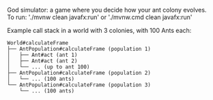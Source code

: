God simulator: a game where you decide how your ant colony evolves.
<br>
To run: './mvnw clean javafx:run' or './mvnw.cmd clean javafx:run'


Example call stack in a world with 3 colonies, with 100 Ants each:
```
World#calculateFrame
├── AntPopulation#calculateFrame (population 1)
│   ├── Ant#act (ant 1)
│   ├── Ant#act (ant 2)
│   └── ... (up to ant 100)
├── AntPopulation#calculateFrame (population 2)
│   └── ... (100 ants)
└── AntPopulation#calculateFrame (population 3)
    └── ... (100 ants)
```